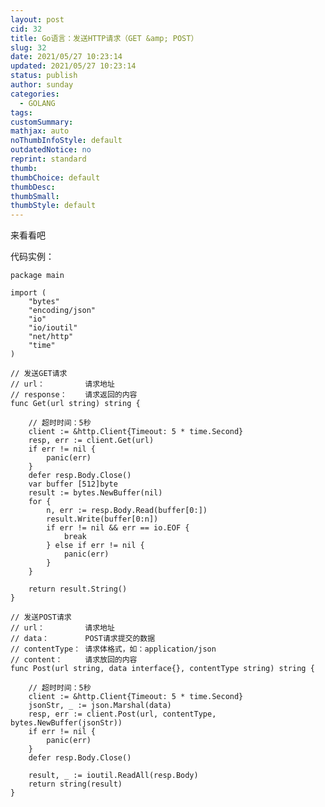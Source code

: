 ```yaml
---
layout: post
cid: 32
title: Go语言：发送HTTP请求（GET &amp; POST）
slug: 32
date: 2021/05/27 10:23:14
updated: 2021/05/27 10:23:14
status: publish
author: sunday
categories: 
  - GOLANG
tags: 
customSummary: 
mathjax: auto
noThumbInfoStyle: default
outdatedNotice: no
reprint: standard
thumb: 
thumbChoice: default
thumbDesc: 
thumbSmall: 
thumbStyle: default
---
```


来看看吧 <!--more--> 

代码实例：

    package main
    
    import (
        "bytes"
        "encoding/json"
        "io"
        "io/ioutil"
        "net/http"
        "time"
    )
    
    // 发送GET请求
    // url：         请求地址
    // response：    请求返回的内容
    func Get(url string) string {
    
        // 超时时间：5秒
        client := &http.Client{Timeout: 5 * time.Second}
        resp, err := client.Get(url)
        if err != nil {
            panic(err)
        }
        defer resp.Body.Close()
        var buffer [512]byte
        result := bytes.NewBuffer(nil)
        for {
            n, err := resp.Body.Read(buffer[0:])
            result.Write(buffer[0:n])
            if err != nil && err == io.EOF {
                break
            } else if err != nil {
                panic(err)
            }
        }
    
        return result.String()
    }
    
    // 发送POST请求
    // url：         请求地址
    // data：        POST请求提交的数据
    // contentType： 请求体格式，如：application/json
    // content：     请求放回的内容
    func Post(url string, data interface{}, contentType string) string {
    
        // 超时时间：5秒
        client := &http.Client{Timeout: 5 * time.Second}
        jsonStr, _ := json.Marshal(data)
        resp, err := client.Post(url, contentType, bytes.NewBuffer(jsonStr))
        if err != nil {
            panic(err)
        }
        defer resp.Body.Close()
    
        result, _ := ioutil.ReadAll(resp.Body)
        return string(result)
    }